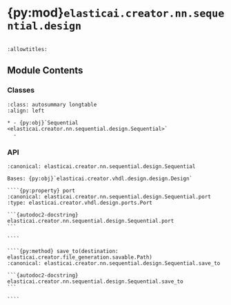 # {py:mod}`elasticai.creator.nn.sequential.design`

```{py:module} elasticai.creator.nn.sequential.design
```

```{autodoc2-docstring} elasticai.creator.nn.sequential.design
:allowtitles:
```

## Module Contents

### Classes

````{list-table}
:class: autosummary longtable
:align: left

* - {py:obj}`Sequential <elasticai.creator.nn.sequential.design.Sequential>`
  -
````

### API

`````{py:class} Sequential(sub_designs: list[elasticai.creator.vhdl.design.design.Design], *, name: str)
:canonical: elasticai.creator.nn.sequential.design.Sequential

Bases: {py:obj}`elasticai.creator.vhdl.design.design.Design`

````{py:property} port
:canonical: elasticai.creator.nn.sequential.design.Sequential.port
:type: elasticai.creator.vhdl.design.ports.Port

```{autodoc2-docstring} elasticai.creator.nn.sequential.design.Sequential.port
```

````

````{py:method} save_to(destination: elasticai.creator.file_generation.savable.Path)
:canonical: elasticai.creator.nn.sequential.design.Sequential.save_to

```{autodoc2-docstring} elasticai.creator.nn.sequential.design.Sequential.save_to
```

````

`````
